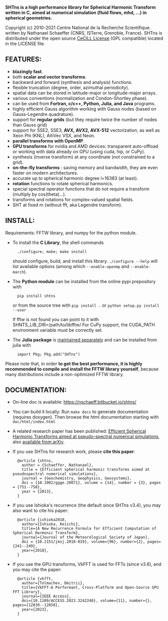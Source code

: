 **SHTns is a high performance library for Spherical Harmonic Transform written in C,
aimed at numerical simulation (fluid flows, mhd, ...) in spherical geometries.**

Copyright (c) 2010-2021 Centre National de la Recherche Scientifique.
written by Nathanael Schaeffer (CNRS, ISTerre, Grenoble, France).
SHTns is distributed under the open source [CeCILL License](http://www.cecill.info/licences/Licence_CeCILL_V2.1-en.html)
(GPL compatible) located in the LICENSE file.

FEATURES:
---------

- **blazingly fast**.
- both **scalar and vector transforms**.
- backward and forward (synthesis and analysis) functions.
- flexible truncation (degree, order, azimuthal periodicity).
- spatial data can be stored in latitude-major or longitude-major arrays.
- various conventions (normalization and Condon-Shortley phase).
- can be used from **Fortran, c/c++, Python, Julia, and Java** programs.
- highly efficient Gauss algorithm working with Gauss nodes (based on
  Gauss-Legendre quadrature).
- support for **regular grids** (but they require twice the number of nodes than Gauss grid)
- support for SSE2, SSE3, **AVX, AVX2, AVX-512** vectorization, as well as 
  Xeon Phi (KNL), AltiVec VSX, and Neon.
- **parallel transforms with OpenMP**.
- **GPU transforms** for nvidia and AMD devices: transparent auto-offload
  or working with data already on GPU (using cuda, hip, or CuPy).
- synthesis (inverse transform) at any coordinate (not constrained to a grid).
- **on-the-fly transforms** : saving memory and bandwidth, they are even faster
  on modern architectures.
- accurate up to spherical harmonic degree l=16383 (at least).
- **rotation** functions to rotate spherical harmonics.
- special spectral operator functions that do not require a transform
  (multiply by cos(theta)...).
- transforms and rotations for complex-valued spatial fields.
- SHT at fixed m (without fft, aka Legendre transform).


INSTALL:
--------

Requirements: FFTW library, and numpy for the python module.

- To install the **C Library**, the shell commands

        ./configure; make; make install

    should configure, build, and install this library. `./configure --help` will
    list available options (among which `--enable-openmp` and `--enable-march`).

- The **Python module** can be installed from the online pypi prepository with

        pip install shtns

    or from the source tree with `pip install .` or `python setup.py install --user`

    If fftw is not found you can point to it with SHNTS_LIB_DIR=/path/to/libfftw/
    For CuPy support, the CUDA_PATH environment variable must be correctly set.

- The **Julia package** is [maintained separately](https://github.com/fgerick/SHTns.jl) and can be installed from julia with

        import Pkg; Pkg.add("SHTns")


Please note that, in order **to get the best performance, it is highly recommended to
compile and install the FFTW library yourself**, because many distributions
include a non-optimized FFTW library.

DOCUMENTATION:
--------------

- On-line doc is available: <https://nschaeff.bitbucket.io/shtns/>
- You can build it locally: Run `make docs` to generate documentation
  (requires doxygen). 
  Then browse the html documentation starting with `doc/html/index.html`
- A related research paper has been published:
  [Efficient Spherical Harmonic Transforms aimed at pseudo-spectral numerical simulations](http://dx.doi.org/10.1002/ggge.20071),
  also [available from arXiv](http://arxiv.org/abs/1202.6522).
- If you use SHTns for research work, please **cite this paper**:

        @article {shtns,
          author = {Schaeffer, Nathanael},
          title = {Efficient spherical harmonic transforms aimed at pseudospectral numerical simulations},
          journal = {Geochemistry, Geophysics, Geosystems},
          doi = {10.1002/ggge.20071}, volume = {14}, number = {3}, pages = {751--758},
          year = {2013},
        }

- If you use Ishioka's recurrence (the default since SHTns v3.4), you may also want to cite his paper:

        @article {ishioka2018,
          author={Ishioka, Keiichi},
          title={A New Recurrence Formula for Efficient Computation of Spherical Harmonic Transform},
          journal={Journal of the Meteorological Society of Japan},
          doi = {10.2151/jmsj.2018-019}, volume={96}, number={2}, pages={241--249},
          year={2018},
        }

- If you use the GPU transforms, VkFFT is used for FFTs (since v3.6), and you may cite the paper:

        @article {vkfft,
          author={Tolmachev, Dmitrii},
          title={VkFFT-A Performant, Cross-Platform and Open-Source GPU FFT Library},
          journal={IEEE Access},
          doi={10.1109/ACCESS.2023.3242240}, volume={11}, number={}, pages={12039--12058},
          year={2023},
        }
